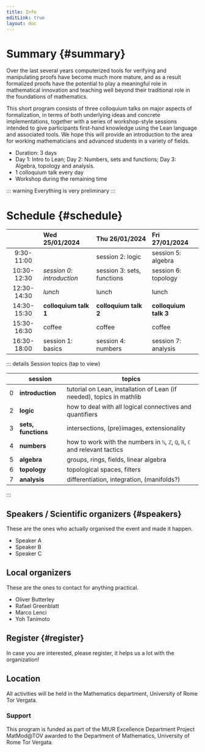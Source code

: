 ```yaml
---
title: Info
editLink: true
layout: doc
---
```


# Summary {#summary}

Over the last several years computerized tools for verifying and manipulating proofs have become much more mature, and as a result formalized proofs have the potential to play a meaningful role in mathematical innovation and teaching well beyond their traditional role in the foundations of mathematics.

This short program consists of three colloquium talks on major aspects of formalization, in terms of both underlying ideas and concrete implementations, together with a series of workshop-style sessions intended to give participants first-hand knowledge using the Lean language and associated tools.  We hope this will provide an introduction to the area for working mathematicians and advanced students in a variety of fields.

- Duration: 3 days
- Day 1: Intro to Lean; Day 2: Numbers, sets and functions; Day 3: Algebra, topology and analysis.
- 1 colloquium talk every day
- Workshop during the remaining time

::: warning
  Everything is very preliminary
:::

# Schedule {#schedule}

|             | Wed 25/01/2024            | Thu 26/01/2024             | Fri 27/01/2024        |
| :---------: | :------------------------ | :------------------------- | :-------------------- |
| 9:30-11:00  |                           | session 2: logic           | session 5: algebra    |
| 10:30-12:30 | _session 0: introduction_ | session 3: sets, functions | session 6: topology   |
| 12:30-14:30 | _lunch_                   | lunch                      | lunch                 |
| 14:30-15:30 | **colloquium talk 1**     | **colloquium talk 2**      | **colloquium talk 3** |
| 15:30-16:30 | coffee                    | coffee                     | coffee                |
| 16:30-18:00 | session 1: basics         | session 4: numbers         | session 7: analysis   |

::: details Session topics (tap to view)

  |     | session             | topics                                                                       |
  | --- | ------------------- | ---------------------------------------------------------------------------- |
  | 0   | **introduction**    | tutorial on Lean, installation of Lean (if needed), topics in mathlib        |
  | 2   | **logic**           | how to deal with all logical connectives and quantifiers                     |
  | 3   | **sets, functions** | intersections, (pre)images, extensionality                                   |
  | 4   | **numbers**         | how to work with the numbers in `ℕ`, `ℤ`, `ℚ`, `ℝ`, `ℂ` and relevant tactics |
  | 5   | **algebra**         | groups, rings, fields, linear algebra                                        |
  | 6   | **topology**        | topological spaces, filters                                                  |
  | 7   | **analysis**        | differentiation, integration, (manifolds?)                                   |

::: 

## Speakers / Scientific organizers {#speakers}

These are the ones who actually organised the event and made it happen.

- Speaker A
- Speaker B
- Speaker C

## Local organizers

These are the ones to contact for anything practical.

- Oliver Butterley
- Rafael Greenblatt
- Marco Lenci
- Yoh Tanimoto

## Register {#register}

In case you are interested, please register, it helps us a lot with the organization!

<!-- ## Other events of interest -->

## Location

All activities will be held in the Mathematics department, University of Rome Tor Vergata.

### Support

This program is funded as part of the MIUR Excellence Department Project MatMod@TOV awarded to the Department of Mathematics, University of Rome Tor Vergata.
